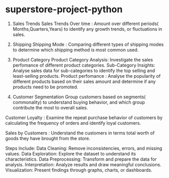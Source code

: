 # superstore-project-python
1. Sales Trends
Sales Trends Over time : Amount over different periods( Months,Quarters,Years) to identify any growth trends, or fluctuations in sales.

2. Shipping
Shipping Mode : Comparing different types of shipping modes to determine which shipping method is most common used.

3. Product Category
Product Category Analysis: Investigate the sales perfomance of different product categories. Sub-Category Insights: Analyse sales data for sub-categories to identify the top selling and least-selling products. Product perfomance : Analyse the popularity of different products based on their sales amount and determine if any products need to be promoted.

4. Customer Segmentation
Group customers based on segments( commonality) to understand buying behavior, and which group contribute the most to overall sales.

Customer Loyalty : Examine the repeat purchase behavior of customers by calculating the frequency of orders and identify loyal customers.

Sales by Customers : Understand the customers in terms total worth of goods they have brought from the store.

Steps Include:
Data Cleaning: Remove inconsistencies, errors, and missing values. Data Exploration: Explore the dataset to understand its characteristics. Data Preprocessing: Transform and prepare the data for analysis. Interpretation: Analyze results and draw meaningful conclusions. Visualization: Present findings through graphs, charts, or dashboards.
